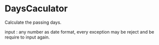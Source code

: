 # DaysCaculator
Calculate the passing days.

input : any number as date format, every exception may be reject and be require to input again.
